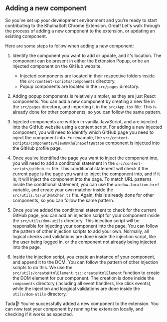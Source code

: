 ## Adding a new component
So you've set up your development environment and you're ready to start contributing to the KhulnaSoft Chrome Extension. Great! Let's walk through the process of adding a new component to the extension, or updating an existing component.

Here are some steps to follow when adding a new component:

1. Identify the component you want to add or update, and it's location. The component can be present in either the Extension Popup, or be an injected component on the GitHub website. 
    * Injected components are located in their respective folders inside the `src/content-scripts/components` directory. 
    * Popup components are located in the `src/pages` directory. 

2. Adding popup components is relatively simpler, as they are just React components. You can add a new component by creating a new file in the `src/pages` directory, and importing it in the `src/App.tsx` file. This is already done for other components, so you can follow the same pattern.

3. Injected components are written in vanilla JavaScript, and are injected into the GitHub website using a content script. For adding a new injected component, you will need to identify which GitHub page you need to inject the component into. For example, the `src/content-scripts/components/ViewOnKhulnaSoftButton` component is injected into the GitHub profile page. 

4. Once you've identified the page you want to inject the component into, you will need to add a conditonal statement in the `src/content-scripts/github.ts` file. This conditional statement will check if the current page is the page you want to inject the component into, and if it is, it will inject the component into the page. To match URL patterns inside the conditional statement, you can use the `window.location.href` variable, and create your own matcher inside the `src/utils.ts/urlMatcher.ts` file. Again, this is already done for other components, so you can follow the same pattern.

5. Once you've added the conditional statement to check for the current GitHub page, you can add an injection script for your component inside the `src/utils/dom-utils` directory. This injection script will be responsible for injecting your component into the page. You can follow the pattern of other injection scripts to add your own. Normally, all logical checks and validations are done inside the injection script, like the user being logged in, or the component not already being injected into the page. 

6. Inside the injection script, you create an instance of your component, and append it to the DOM. You can follow the pattern of other injection scripts to do this. We use the `src/utils/createHtmlElement.ts::createHtmlElement` function to create the DOM element for our component. The creation is done inside the `components` directory (including all event handlers, like click events), while the injection and locgical validations are done inside the `utils/dom-utils` directory.

Tada🎉! You've successfully added a new component to the extension. You can now test your component by running the extension locally, and checking if it works as expected.
 

